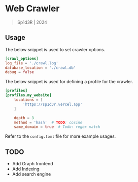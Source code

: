 # Web Crawler

> Sp1d3R | 2024

## Usage

The below snippet is used to set crawler options.

```toml
[crawl_options]
log_file = './crawl.log'
database_location = './crawl.db'
debug = false
```
The below snippet is used for defining a profile for the crawler.

```toml
[profiles]
[profiles.my_website]
    locations = [
        'https://sp1d3r.vercel.app'
    ]

    depth = 3
    method = 'hash'  # TODO: cosine
    same_domain = true  # Todo: regex match
```

Refer to the `config.toml` file for more example usages.

## TODO 

- Add Graph frontend
- Add Indexing
- Add search engine